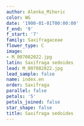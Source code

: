 ```yaml
---
author: Alenka_Mihoric
color: WG
date: '1900-01-01T00:00:00'
f_end: '9'
f_start: '7'
family: Saxifragaceae
flower_type: C
image:
- M_007082022.jpg
latin: Saxifraga sedoides
lead: M_007082022.jpg
lead_sample: false
name: index.en
order: Saxifraga
parallel: false
petals: '5'
petals_joined: false
star_shape: false
title: Saxifraga sedoides
---
```

